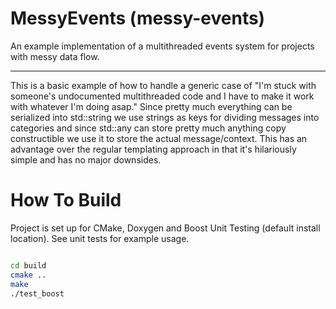 # MessyEvents (messy-events)

An example implementation of a multithreaded events system for projects with messy data flow.

--------------------------------------------------------------------------------

This is a basic example of how to handle a generic case of "I'm stuck with someone's undocumented multithreaded code and I have to make it work with whatever I'm doing asap." Since pretty much everything can be serialized into std::string we use strings as keys for dividing messages into categories and since std::any can store pretty much anything copy constructible we use it to store the actual message/context. This has an advantage over the regular templating approach in that it's hilariously simple and has no major downsides.

# How To Build

Project is set up for CMake, Doxygen and Boost Unit Testing (default install location). See unit tests for example usage.

```bash

cd build
cmake ..
make
./test_boost

```

